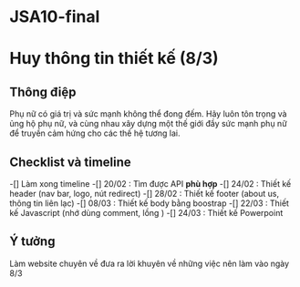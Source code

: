 # JSA10-final

# Huy thông tin thiết kế (8/3)

## Thông điệp
Phụ nữ có giá trị và sức mạnh không thể đong đếm.
Hãy luôn tôn trọng và ủng hộ phụ nữ, và cùng nhau
xây dựng một thế giới đầy sức mạnh phụ nữ để truyền
cảm hứng cho các thế hệ tương lai.

## Checklist và timeline
-[] Làm xong timeline
-[] 20/02 : Tìm được API **phù hợp**
-[] 24/02 : Thiết kế header (nav bar, logo, nút redirect)
-[] 28/02 : Thiết kế footer (about us, thông tin liên lạc)
-[] 08/03 : Thiết kế body bằng boostrap
-[] 22/03 : Thiết kế Javascript (nhớ dùng comment, lồng )
-[] 24/03 : Thiết kế Powerpoint

## Ý tưởng
Làm website chuyên về đưa ra lời khuyên về những việc nên làm vào ngày 8/3
